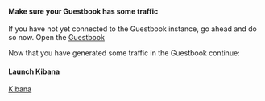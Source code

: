 #### Make sure your Guestbook has some traffic
If you have not yet connected to the Guestbook instance, go ahead and do so now. 
Open the [Guestbook](https://[[HOST_SUBDOMAIN]]-8080-[[KATACODA_HOST]].environments.katacoda.com/)

Now that you have generated some traffic in the Guestbook continue:

#### Launch Kibana
[Kibana](https://[[HOST_SUBDOMAIN]]-5601-[[KATACODA_HOST]].environments.katacoda.com/)


